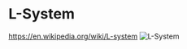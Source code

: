 # L-System
https://en.wikipedia.org/wiki/L-system
![L-System](https://user-images.githubusercontent.com/103965129/184344567-f49565ae-e25e-4e88-8044-21ec45efdbb4.png)
